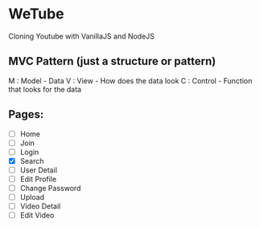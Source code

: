 # WeTube

Cloning Youtube with VanillaJS and NodeJS

## MVC Pattern (just a structure or pattern)
M : Model - Data
V : View - How does the data look
C : Control - Function that looks for the data

## Pages:

- [ ] Home
- [ ] Join
- [ ] Login
- [x] Search
- [ ] User Detail
- [ ] Edit Profile
- [ ] Change Password
- [ ] Upload
- [ ] Video Detail
- [ ] Edit Video